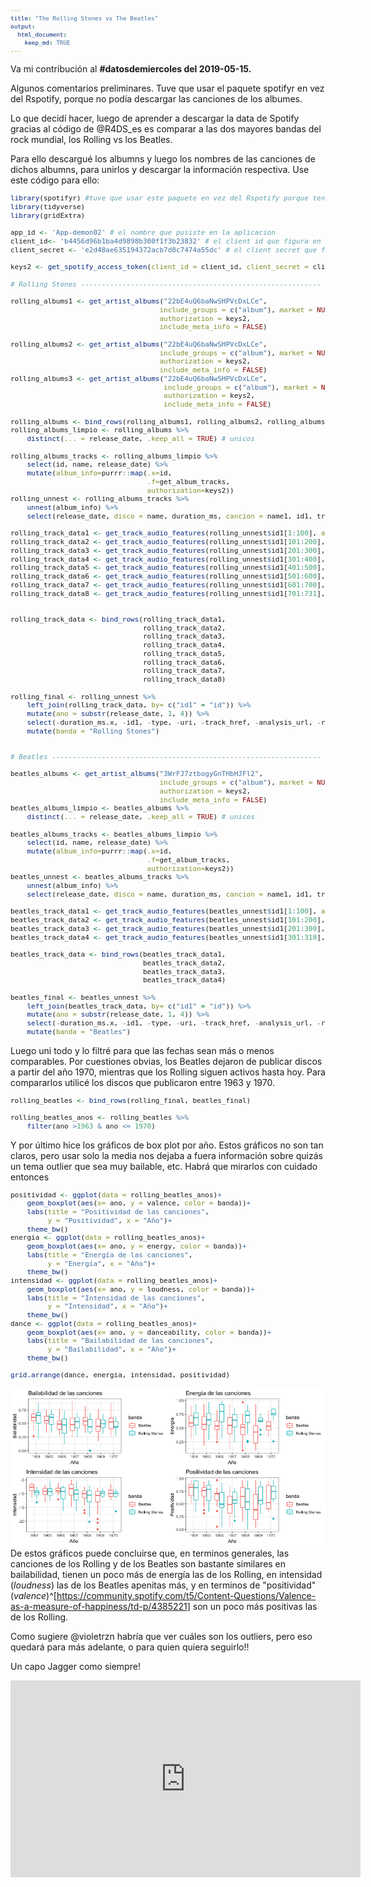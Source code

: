 ```yaml
---
title: "The Rolling Stones vs The Beatles"
output:
  html_document:
    keep_md: TRUE
---
```

<style type="text/css">
body, td {
   font-size: 14px;
}
code.r{
  font-size: 11px;
}
pre {
  font-size: 11px
}
</style>

Va mi contribución al **#datosdemiercoles del 2019-05-15.**

Algunos comentarios preliminares. Tuve que usar el paquete spotifyr en vez del Rspotify, porque no podía descargar las canciones de los albumes.

Lo que decidí hacer, luego de aprender a descargar la data de Spotify gracias al código de @R4DS_es es comparar a las dos mayores bandas del rock mundial, los Rolling vs los Beatles. 

Para ello descargué los albumns y luego los nombres de las canciones de dichos albumns, para unirlos y descargar la información respectiva. Use este código para ello:



```r
library(spotifyr) #tuve que usar este paquete en vez del Rspotify porque tenía más versatilidad
library(tidyverse)
library(gridExtra)

app_id <- 'App-demon02' # el nombre que pusiste en la aplicacion
client_id<- 'b4456d96b1ba4d9898b300f1f3b23832' # el client id que figura en la web de spotify
client_secret <- 'e2d48ae635194372acb7d8c7474a55dc' # el client secret que figura en la web de spotify

keys2 <- get_spotify_access_token(client_id = client_id, client_secret = client_secret) #para el paquete spotifyr

# Rolling Stones ----------------------------------------------------------

rolling_albums1 <- get_artist_albums("22bE4uQ6baNwSHPVcDxLCe",
                                    include_groups = c("album"), market = NULL, limit = 50, offset = 0,
                                    authorization = keys2,
                                    include_meta_info = FALSE) 

rolling_albums2 <- get_artist_albums("22bE4uQ6baNwSHPVcDxLCe",
                                    include_groups = c("album"), market = NULL, limit = 50, offset = 50,
                                    authorization = keys2,
                                    include_meta_info = FALSE) 
rolling_albums3 <- get_artist_albums("22bE4uQ6baNwSHPVcDxLCe",
                                     include_groups = c("album"), market = NULL, limit = 50, offset = 100,
                                     authorization = keys2,
                                     include_meta_info = FALSE) 

rolling_albums <- bind_rows(rolling_albums1, rolling_albums2, rolling_albums3)
rolling_albums_limpio <- rolling_albums %>% 
    distinct(... = release_date, .keep_all = TRUE) # unicos

rolling_albums_tracks <- rolling_albums_limpio %>% 
    select(id, name, release_date) %>% 
    mutate(album_info=purrr::map(.x=id,
                                 .f=get_album_tracks,
                                 authorization=keys2))
rolling_unnest <- rolling_albums_tracks %>% 
    unnest(album_info) %>% 
    select(release_date, disco = name, duration_ms, cancion = name1, id1, track_number) 

rolling_track_data1 <- get_track_audio_features(rolling_unnest$id1[1:100], authorization = keys2)
rolling_track_data2 <- get_track_audio_features(rolling_unnest$id1[101:200], authorization = keys2)
rolling_track_data3 <- get_track_audio_features(rolling_unnest$id1[201:300], authorization = keys2)
rolling_track_data4 <- get_track_audio_features(rolling_unnest$id1[301:400], authorization = keys2)
rolling_track_data5 <- get_track_audio_features(rolling_unnest$id1[401:500], authorization = keys2)
rolling_track_data6 <- get_track_audio_features(rolling_unnest$id1[501:600], authorization = keys2)
rolling_track_data7 <- get_track_audio_features(rolling_unnest$id1[601:700], authorization = keys2)
rolling_track_data8 <- get_track_audio_features(rolling_unnest$id1[701:731], authorization = keys2)


rolling_track_data <- bind_rows(rolling_track_data1,
                                rolling_track_data2,
                                rolling_track_data3,
                                rolling_track_data4,
                                rolling_track_data5, 
                                rolling_track_data6,
                                rolling_track_data7,
                                rolling_track_data8)

rolling_final <- rolling_unnest %>% 
    left_join(rolling_track_data, by= c("id1" = "id")) %>% 
    mutate(ano = substr(release_date, 1, 4)) %>% 
    select(-duration_ms.x, -id1, -type, -uri, -track_href, -analysis_url, -release_date) %>% 
    mutate(banda = "Rolling Stones")


# Beatles -----------------------------------------------------------------

beatles_albums <- get_artist_albums("3WrFJ7ztbogyGnTHbHJFl2",
                                    include_groups = c("album"), market = NULL, limit = 50, offset = 0,
                                    authorization = keys2,
                                    include_meta_info = FALSE) 
beatles_albums_limpio <- beatles_albums %>% 
    distinct(... = release_date, .keep_all = TRUE) # unicos

beatles_albums_tracks <- beatles_albums_limpio %>% 
    select(id, name, release_date) %>% 
    mutate(album_info=purrr::map(.x=id,
                                 .f=get_album_tracks,
                                 authorization=keys2))
beatles_unnest <- beatles_albums_tracks %>% 
    unnest(album_info) %>% 
    select(release_date, disco = name, duration_ms, cancion = name1, id1, track_number) 

beatles_track_data1 <- get_track_audio_features(beatles_unnest$id1[1:100], authorization = keys2)
beatles_track_data2 <- get_track_audio_features(beatles_unnest$id1[101:200], authorization = keys2)
beatles_track_data3 <- get_track_audio_features(beatles_unnest$id1[201:300], authorization = keys2)
beatles_track_data4 <- get_track_audio_features(beatles_unnest$id1[301:318], authorization = keys2)

beatles_track_data <- bind_rows(beatles_track_data1,
                                beatles_track_data2,
                                beatles_track_data3,
                                beatles_track_data4)

beatles_final <- beatles_unnest %>% 
    left_join(beatles_track_data, by= c("id1" = "id")) %>% 
    mutate(ano = substr(release_date, 1, 4)) %>% 
    select(-duration_ms.x, -id1, -type, -uri, -track_href, -analysis_url, -release_date) %>% 
    mutate(banda = "Beatles")
```

Luego uni todo y lo filtré para que las fechas sean más o menos comparables. Por cuestiones obvias, los Beatles dejaron de publicar discos a partir del año 1970, mientras que los Rolling siguen activos hasta hoy. Para compararlos utilicé los discos que publicaron entre 1963 y 1970.

```r
rolling_beatles <- bind_rows(rolling_final, beatles_final)

rolling_beatles_anos <- rolling_beatles %>% 
    filter(ano >1963 & ano <= 1970)
```

Y por último hice los gráficos de box plot por año. Estos gráficos no son tan claros, pero usar solo la media nos dejaba a fuera información sobre quizás un tema outlier que sea muy bailable, etc. Habrá que mirarlos con cuidado entonces

```r
positividad <- ggplot(data = rolling_beatles_anos)+
    geom_boxplot(aes(x= ano, y = valence, color = banda))+
    labs(title = "Positividad de las canciones", 
         y = "Positividad", x = "Año")+
    theme_bw()
energia <- ggplot(data = rolling_beatles_anos)+
    geom_boxplot(aes(x= ano, y = energy, color = banda))+
    labs(title = "Energía de las canciones", 
         y = "Energía", x = "Año")+
    theme_bw()
intensidad <- ggplot(data = rolling_beatles_anos)+
    geom_boxplot(aes(x= ano, y = loudness, color = banda))+
    labs(title = "Intensidad de las canciones", 
         y = "Intensidad", x = "Año")+
    theme_bw()
dance <- ggplot(data = rolling_beatles_anos)+
    geom_boxplot(aes(x= ano, y = danceability, color = banda))+
    labs(title = "Bailabilidad de las canciones", 
         y = "Bailabilidad", x = "Año")+
    theme_bw()

grid.arrange(dance, energia, intensidad, positividad)
```

![](rolling_vs_beatles_files/figure-html/unnamed-chunk-3-1.png)<!-- -->
De estos gráficos puede concluirse que, en terminos generales, las canciones de los Rolling y de los Beatles son bastante similares en bailabilidad, tienen un poco más de energía  las de los Rolling, en intensidad (_loudness_) las de los Beatles apenitas más, y en terminos de "positividad" (_valence_)^[https://community.spotify.com/t5/Content-Questions/Valence-as-a-measure-of-happiness/td-p/4385221] son un poco más positivas las de los Rolling.

Como sugiere @violetrzn habría que ver cuáles son los outliers, pero eso quedará para más adelante, o para quien quiera seguirlo!!

Un capo Jagger como siempre!

<iframe width="560" height="315" align="middle" src="https://www.youtube.com/embed/SS51lpatCcI" frameborder="0" allow="accelerometer; autoplay; encrypted-media; gyroscope; picture-in-picture" allowfullscreen></iframe>
